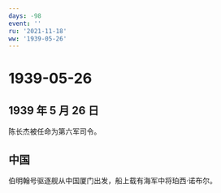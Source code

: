 ```yaml
---
days: -98
event: ''
ru: '2021-11-18'
ww: '1939-05-26'
---
```


# 1939-05-26

## 1939 年 5 月 26 日

陈长杰被任命为第六军司令。

## 中国

伯明翰号驱逐舰从中国厦门出发，船上载有海军中将珀西·诺布尔。